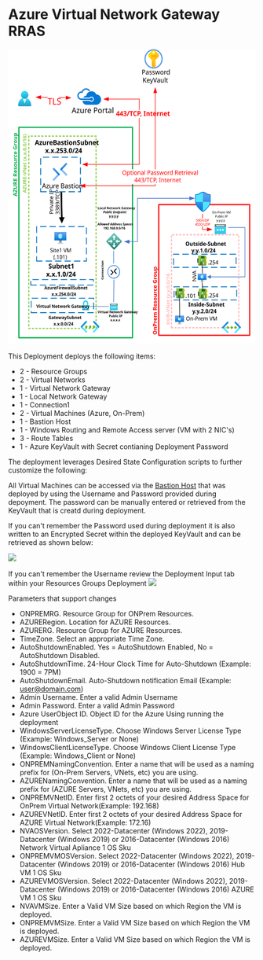 # Azure Virtual Network Gateway RRAS
<img src="./x_Images/AzureVirtualNetworkGatewayRRAS.svg" height="600" width="800"/>

This Deployment deploys the following items:

- 2 - Resource Groups
- 2 - Virtual Networks
- 1 - Virtual Network Gateway
- 1 - Local Network Gateway
- 1 - Connection1
- 2 - Virtual Machines (Azure, On-Prem)
- 1 - Bastion Host
- 1 - Windows Routing and Remote Access server (VM with 2 NIC's)
- 3 - Route Tables
- 1 - Azure KeyVault with Secret contianing Deployment Password

The deployment leverages Desired State Configuration scripts to further customize the following:


All Virtual Machines can be accessed via the [Bastion Host](https://docs.microsoft.com/en-us/azure/bastion/bastion-overview) that was deployed by using the Username and Password provided during depoyment.  The password can be manually entered or retrieved from the KeyVault that is creatd during deployment.

If you can't remember the Password used during deployment it is also written to an Encrypted Secret within the deployed KeyVault and can be retrieved as shown below:

<img src="./x_Images/DeploymentPassword.png" width="600"/>

If you can't remember the Username review the Deployment Input tab within your Resources Groups Deployment
<img src="./x_Images/DeploymentUsername.png" width="300"/>

Parameters that support changes
- ONPREMRG.  Resource Group for ONPrem Resources.
- AZURERegion.  Location for AZURE Resources.
- AZURERG.  Resource Group for AZURE Resources.
- TimeZone.  Select an appropriate Time Zone.
- AutoShutdownEnabled.  Yes = AutoShutdown Enabled, No = AutoShutdown Disabled.
- AutoShutdownTime.  24-Hour Clock Time for Auto-Shutdown (Example: 1900 = 7PM)
- AutoShutdownEmail.  Auto-Shutdown notification Email (Example:  user@domain.com)
- Admin Username.  Enter a valid Admin Username
- Admin Password.  Enter a valid Admin Password
- Azure UserObject ID.  Object ID for the Azure Using running the deployment
- WindowsServerLicenseType.  Choose Windows Server License Type (Example:  Windows_Server or None)
- WindowsClientLicenseType.  Choose Windows Client License Type (Example:  Windows_Client or None)
- ONPREMNamingConvention. Enter a name that will be used as a naming prefix for (On-Prem Servers, VNets, etc) you are using.
- AZURENamingConvention. Enter a name that will be used as a naming prefix for (AZURE Servers, VNets, etc) you are using.
- ONPREMVNetID.  Enter first 2 octets of your desired Address Space for OnPrem Virtual Network(Example:  192.168)
- AZUREVNetID.  Enter first 2 octets of your desired Address Space for AZURE Virtual Network(Example:  172.16)
- NVAOSVersion.  Select 2022-Datacenter (Windows 2022), 2019-Datacenter (Windows 2019) or 2016-Datacenter (Windows 2016) Network Virtual Apliance 1 OS Sku
- ONPREMVMOSVersion.  Select 2022-Datacenter (Windows 2022), 2019-Datacenter (Windows 2019) or 2016-Datacenter (Windows 2016) Hub VM 1 OS Sku
- AZUREVMOSVersion.  Select 2022-Datacenter (Windows 2022), 2019-Datacenter (Windows 2019) or 2016-Datacenter (Windows 2016) AZURE VM 1 OS Sku
- NVAVMSize.  Enter a Valid VM Size based on which Region the VM is deployed.
- ONPREMVMSize.  Enter a Valid VM Size based on which Region the VM is deployed.
- AZUREVMSize.  Enter a Valid VM Size based on which Region the VM is deployed.